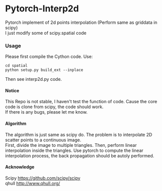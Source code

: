 # Pytorch-Interp2d
Pytorch implement of 2d points interpolation 
(Perform same as griddata in scipy)   
I just modify some of scipy.spatial code

### Usage
Please first compile the Cython code. Use:
```
cd spatial
python setup.py build_ext --inplace
```
Then see interp2d.py code.

#### Notice
This Repo is not stable, I haven't test the function of code. Cause the core code is clone from scipy, the code should work.    
If there is any bugs, please let me know.

#### Algorithm
The algorithm is just same as scipy do. The problem is to interpolate 2D scatter points to a continuous image.   
First, divide the image to multiple triangles. Then, perform linear interpolation inside the triangles. Use pytorch to compute the linear interpolation process, the back propagation should be autoly performed.

#### Acknowledge
Scipy https://github.com/scipy/scipy  
qhull http://www.qhull.org/





